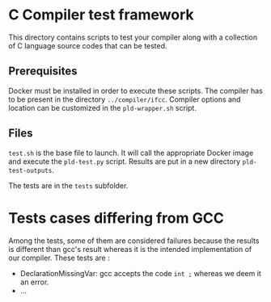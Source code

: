 # C Compiler test framework

This directory contains scripts to test your compiler along with
a collection of C language source codes that can be tested.

## Prerequisites

Docker must be installed in order to execute these scripts. The compiler has
to be present in the directory `../compiler/ifcc`. Compiler options and location
can be customized in the `pld-wrapper.sh` script.

## Files

`test.sh` is the base file to launch. It will call the appropriate Docker
image and execute the `pld-test.py` script. Results are put in a new directory
`pld-test-outputs`.

The tests are in the `tests` subfolder.

# Tests cases differing from GCC

Among the tests, some of them are considered failures because the results is
different than gcc's result whereas it is the intended implementation of our
compiler. These tests are :
- DeclarationMissingVar: gcc accepts the code `int ;` whereas we deem it an
error.
- ...
